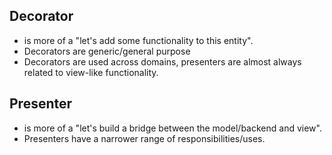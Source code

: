 ## Decorator
- is more of a "let's add some functionality to this entity".
- Decorators are generic/general purpose
- Decorators are used across domains, presenters are almost always related to view-like functionality.


## Presenter
- is more of a "let's build a bridge between the model/backend and view".
- Presenters have a narrower range of responsibilities/uses.

